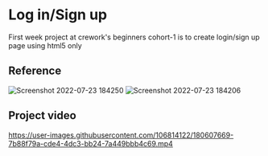 # Log in/Sign up
First week project at crework's beginners cohort-1 is to create login/sign up page using html5 only

## Reference

![Screenshot 2022-07-23 184250](https://user-images.githubusercontent.com/106814122/180607489-cffc9184-ac80-41b7-9c5b-244d31851e12.jpg) ![Screenshot 2022-07-23 184206](https://user-images.githubusercontent.com/106814122/180607502-727e4ece-c310-4b98-8f21-f1ef916a41bd.jpg)

## Project video

https://user-images.githubusercontent.com/106814122/180607669-7b88f79a-cde4-4dc3-bb24-7a449bbb4c69.mp4